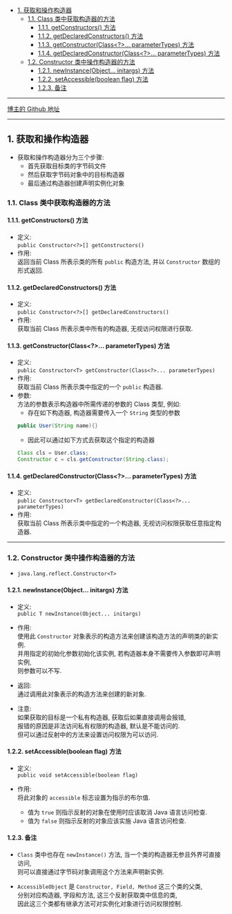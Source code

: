 <!-- TOC -->

- [1. 获取和操作构造器](#1-获取和操作构造器)
  - [1.1. Class 类中获取构造器的方法](#11-class-类中获取构造器的方法)
    - [1.1.1. getConstructors() 方法](#111-getconstructors-方法)
    - [1.1.2. getDeclaredConstructors() 方法](#112-getdeclaredconstructors-方法)
    - [1.1.3. getConstructor(Class<?>... parameterTypes) 方法](#113-getconstructorclass-parametertypes-方法)
    - [1.1.4. getDeclaredConstructor(Class<?>... parameterTypes) 方法](#114-getdeclaredconstructorclass-parametertypes-方法)
  - [1.2. Constructor 类中操作构造器的方法](#12-constructor-类中操作构造器的方法)
    - [1.2.1. newInstance(Object... initargs) 方法](#121-newinstanceobject-initargs-方法)
    - [1.2.2. setAccessible(boolean flag) 方法](#122-setaccessibleboolean-flag-方法)
    - [1.2.3. 备注](#123-备注)

<!-- /TOC -->

****
[博主的 Github 地址](https://github.com/leon9dragon)
****

## 1. 获取和操作构造器
- 获取和操作构造器分为三个步骤:
  - 首先获取目标类的字节码文件
  - 然后获取字节码对象中的目标构造器
  - 最后通过构造器创建声明实例化对象

### 1.1. Class 类中获取构造器的方法

#### 1.1.1. getConstructors() 方法
- 定义:  
  `public Constructor<?>[] getConstructors()`
- 作用:  
  返回当前 Class 所表示类的所有 `public` 构造方法, 并以 `Constructor` 数组的形式返回.

#### 1.1.2. getDeclaredConstructors() 方法
- 定义:  
  `public Constructor<?>[] getDeclaredConstructors()`
- 作用:  
  获取当前 Class 所表示类中所有的构造器, 无视访问权限进行获取.


#### 1.1.3. getConstructor(Class<?>... parameterTypes) 方法 
- 定义:  
  `public Constructor<T> getConstructor(Class<?>... parameterTypes)`
- 作用:  
  获取当前 Class 所表示类中指定的一个 `public` 构造器.
- 参数:  
  方法的参数表示构造器中所需传递的参数的 Class 类型, 例如:  
  - 存在如下构造器, 构造器需要传入一个 `String` 类型的参数
  ```java
  public User(String name){}
  ```
  - 因此可以通过如下方式去获取这个指定的构造器
  ```java
  Class cls = User.class;
  Constructor c = cls.getConstructor(String.class);
  ```

#### 1.1.4. getDeclaredConstructor(Class<?>... parameterTypes) 方法 
- 定义:  
  `public Constructor<T> getDeclaredConstructor(Class<?>... parameterTypes)`
- 作用:  
  获取当前 Class 所表示类中指定的一个构造器, 无视访问权限获取任意指定构造器.

****

### 1.2. Constructor 类中操作构造器的方法
- `java.lang.reflect.Constructor<T>`

#### 1.2.1. newInstance(Object... initargs) 方法
- 定义:  
  `public T newInstance(Object... initargs)`

- 作用:  
  使用此 `Constructor` 对象表示的构造方法来创建该构造方法的声明类的新实例.  
  并用指定的初始化参数初始化该实例, 若构造器本身不需要传入参数即可声明实例,   
  则参数可以不写.

- 返回:  
  通过调用此对象表示的构造方法来创建的新对象.

- 注意:  
  如果获取的目标是一个私有构造器, 获取后如果直接调用会报错,  
  报错的原因是非法访问私有权限的构造器, 默认是不能访问的.  
  但可以通过反射中的方法来设置访问权限为可以访问.

#### 1.2.2. setAccessible(boolean flag) 方法
- 定义:  
  `public void setAccessible(boolean flag)`

- 作用:  
  将此对象的 `accessible` 标志设置为指示的布尔值.   
  - 值为 `true` 则指示反射的对象在使用时应该取消 Java 语言访问检查.  
  - 值为 `false` 则指示反射的对象应该实施 Java 语言访问检查.

#### 1.2.3. 备注
- `Class` 类中也存在 `newInstance()` 方法, 当一个类的构造器无参且外界可直接访问,  
  则可以直接通过字节码对象调用这个方法来声明新实例.  

- `AccessibleObject` 是 `Constructor, Field, Method` 这三个类的父类,  
  分别对应构造器, 字段和方法, 这三个反射获取类中信息的类,    
  因此这三个类都有继承方法可对实例化对象进行访问权限控制.